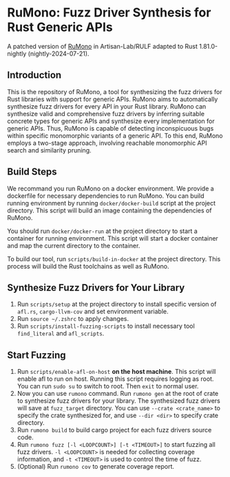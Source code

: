 # RuMono: Fuzz Driver Synthesis for Rust Generic APIs

A patched version of [RuMono](https://github.com/Artisan-Lab/RULF/tree/RuMono) in Artisan-Lab/RULF adapted to Rust 1.81.0-nightly (nightly-2024-07-21).

## Introduction

This is the repository of RuMono, a tool for synthesizing the fuzz drivers for Rust libraries with support for generic APIs. RuMono aims to automatically synthesize fuzz drivers for every API in your Rust library. RuMono can synthesize valid and comprehensive fuzz drivers by inferring suitable concrete types for generic APIs and synthesize every implementation for generic APIs. Thus, RuMono is capable of detecting inconspicuous bugs within specific monomorphic variants of a generic API. To this end, RuMono employs a two-stage approach, involving reachable monomorphic API search and similarity pruning.

## Build Steps

We recommand you run RuMono on a docker environment. We provide a dockerfile for necessary dependencies to run RuMono. You can build running environment by running `docker/docker-build` script at the project directory. This script will build an image containing the dependencies of RuMono.

You should run `docker/docker-run` at the project directory to start a container for running environment. This script will start a docker container and map the current directory to the container.

To build our tool, run `scripts/build-in-docker` at the project directory. This process will build the Rust toolchains as well as RuMono.

## Synthesize Fuzz Drivers for Your Library

1. Run `scripts/setup` at the project directory to install specific version of `afl.rs`, `cargo-llvm-cov` and set environment variable.
2. Run `source ~/.zshrc` to apply changes.
3. Run `scripts/install-fuzzing-scripts` to install necessary tool `find_literal` and `afl_scripts`.

## Start Fuzzing

1. Run `scripts/enable-afl-on-host` **on the host machine**. This script will enable afl to run on host. Running this script requires logging as root. You can run `sudo su` to switch to root. Then `exit` to normal user.
2. Now you can use `rumono` command. Run `rumono gen` at the root of crate to synthesize fuzz drivers for your library. The synthesized fuzz drivers will save at `fuzz_target` directory. You can use `--crate <crate_name>` to specify the crate synthesized for, and use `--dir <dir>` to specify crate directory.
3. Run `rumono build` to build cargo project for each fuzz drivers source code.
4. Run `rumono fuzz [-l <LOOPCOUNT>] [-t <TIMEOUT>]` to start fuzzing all fuzz drivers. `-l <LOOPCOUNT>` is needed for collecting coverage information, and `-t <TIMEOUT>` is used to control the time of fuzz.
5. (Optional) Run `rumono cov` to generate coverage report.
